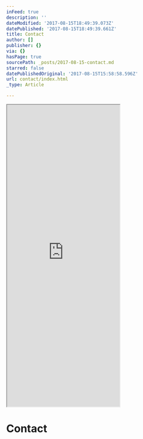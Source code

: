 ```yaml
---
inFeed: true
description: ''
dateModified: '2017-08-15T18:49:39.073Z'
datePublished: '2017-08-15T18:49:39.661Z'
title: Contact
author: []
publisher: {}
via: {}
hasPage: true
sourcePath: _posts/2017-08-15-contact.md
starred: false
datePublishedOriginal: '2017-08-15T15:58:58.596Z'
url: contact/index.html
_type: Article

---
```

<iframe src="https://the-grid.github.io/ed-userhtml/?g=eJyFkE9PwzAMxb-KCeK4ZUMgUP8dEQe4DXF2U7eNlsQlSdd1n550kyYQB5SLY71n-_cK3Xq0BD3pro-leNw-CUBjeNp5dGFAT07NpYh-JAFnbc2-IV-KjYCgPBujXVcKx-kbZ0OlmHQT-2y72dzlF23m2CU3BK9K0cc4hExKg10aTfeK7XoaW-Z1qiTZmhp5Uvo41bj90s8dPkhRFQi9p_Y_d8vehr_uF20M8BjBzvC5iGER3hQSq0JeAqiKRh9AN-n6sV1hc7jStOziqkWrzZxp15PXMT_3gj5RBsGmtHLFhn12i0_LyyMd4wqN7lymyEXyeaPDYHDOasNqnyeelKwDZTCEJbq4ZG0wkqg-AsEv2gQ7TdMPyC4tJD_LSHZYPCERXqiunYUMIoPFPcHMoweeHLzu3t_O5GFdyOWARJ-oq2_ChLXl" height="800" style=""></iframe>

# Contact